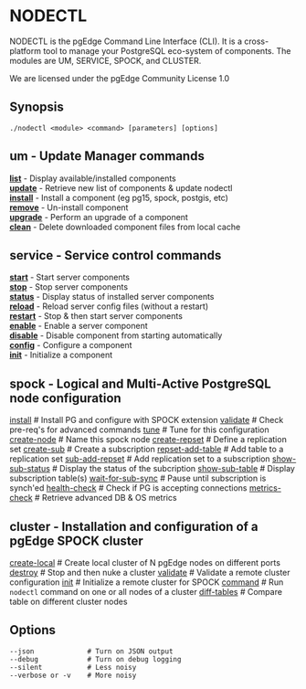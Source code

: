 # NODECTL
NODECTL is the pgEdge Command Line Interface (CLI).  It is a cross-platform 
tool to manage your PostgreSQL eco-system of components.  The modules are 
UM, SERVICE, SPOCK, and CLUSTER.

We are licensed under the pgEdge Community License 1.0

## Synopsis
    ./nodectl <module> <command> [parameters] [options] 

## um - Update Manager commands
[**list**](doc/um-list.md) - Display available/installed components \
[**update**](doc/um-update.md)  - Retrieve new list of components & update nodectl \
[**install**](doc/um-install.md) - Install a component (eg pg15, spock, postgis, etc) \
[**remove**](doc/um-remove.md) - Un-install component \
[**upgrade**](doc/um-upgrade.md) - Perform an upgrade of a component \
[**clean**](doc/um-clean.md) - Delete downloaded component files from local cache


## service - Service control commands
[**start**](service-start.md)                 - Start server components \
[**stop**](doc/service-stop.md)               - Stop server components \
[**status**](doc/service-status.md)           - Display status of installed server components \
[**reload**](doc/service-reload.md)           - Reload server config files (without a restart) \
[**restart**](doc/service-restart.md)         - Stop & then start server components \
[**enable**](doc/service-enable.md)           - Enable a server component \
[**disable**](doc/service-disable.md)         - Disable component from starting automatically \
[**config**](doc/service-config-.md)          - Configure a component \
[**init**](doc/service-init.md)               - Initialize a component

## spock - Logical and Multi-Active PostgreSQL node configuration
<a href=doc/spock-install.md>install</a>            # Install PG and configure with SPOCK extension
<a href=doc/spock-validate.md>validate</a>           # Check pre-req's for advanced commands
<a href=doc/spock-tune.md>tune</a>               # Tune for this configuration
<a href=doc/spock-create-node.md>create-node</a>        # Name this spock node
<a href=doc/spock-create-repset.md>create-repset</a>      # Define a replication set
<a href=doc/spock-create-sub.md>create-sub</a>         # Create a subscription
<a href=doc/spock-repset-add-table.md>repset-add-table</a>   # Add table to a replication set
<a href=doc/spock-sub-add-repset.md>sub-add-repset</a>     # Add replication set to a subscription
<a href=doc/spock-show-sub-status.md>show-sub-status</a>    # Display the status of the subcription
<a href=doc/spock-show-sub-table.md>show-sub-table</a>     # Display subscription table(s)
<a href=doc/spock-wait-for-sub-sync.md>wait-for-sub-sync</a>  # Pause until subscription is synch'ed
<a href=doc/spock-health-check.md>health-check</a>       # Check if PG is accepting connections
<a href=doc/spock-metrics-check.md>metrics-check</a>      # Retrieve advanced DB & OS metrics

## cluster - Installation and configuration of a pgEdge SPOCK cluster
<a href=doc/cluster-create-local.md>create-local</a>       # Create local cluster of N pgEdge nodes on different ports
<a href=doc/cluster-destroy.md>destroy</a>            # Stop and then nuke a cluster
<a href=doc/cluster-validate.md>validate</a>           # Validate a remote cluster configuration
<a href=doc/cluster-init.md>init</a>               # Initialize a remote cluster for SPOCK
<a href=doc/cluster-command.md>command</a>            # Run `nodectl` command on one or all nodes of a cluster
<a href=doc/cluster-diff-tables.md>diff-tables</a>        # Compare table on different cluster nodes
</pre>

## Options
    --json             # Turn on JSON output
    --debug            # Turn on debug logging
    --silent           # Less noisy
    --verbose or -v    # More noisy

